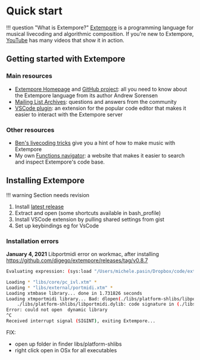 # Quick start

!!! question "What is Extempore?"
    [Extempore](https://extemporelang.github.io/) is a programming language for musical livecoding and algorithmic composition. If you're new to Extempore, [YouTube](https://www.youtube.com/results?search_query=extempore+livecoding) has many videos that show it in action.

## Getting started with Extempore

### Main resources

- [Extempore Homepage](https://extemporelang.github.io/) and [GitHub project](https://github.com/digego/extempore): all you need to know about the Extempore language from its author Andrew Sorensen
- [Mailing List Archives](https://groups.google.com/g/extemporelang): questions and answers from the community
- [VSCode plugin](https://github.com/extemporelang/vscode-extempore): an extension for the popular code editor that makes it easier to interact with the Extempore server

### Other resources

- [Ben's livecoding tricks](https://benswift.me/blog/2021/04/23/a-short-list-of-extempore-livecoding-tricks/) give you a hint of how to make music with Extempore
- My own [Functions navigator](https://extempore.michelepasin.org/): a website that makes it easier to search and inspect Extempore's code base.

## Installing Extempore

!!! warning
    Section needs revision

1. Install [latest release](https://github.com/digego/extempore/releases)
2. Extract and open (some shortcuts available in bash_profile)
3. Install VSCode extension by pulling shared settings from gist
4. Set up keybindings eg for VsCode


### Installation errors


**January 4, 2021** Libportmidi error on workmac, after installing <https://github.com/digego/extempore/releases/tag/v0.8.7> 

```bash
Evaluating expression: (sys:load "/Users/michele.pasin/Dropbox/code/extempore/xtm-hacking/init-extempore/LOAD_ALL.xtm")

Loading * "libs/core/pc_ivl.xtm" *
Loading * "libs/external/portmidi.xtm" *
Loading xtmbase library... done in 1.731826 seconds
Loading xtmportmidi library... Bad: dlopen(./libs/platform-shlibs/libportmidi.dylib, 9): no suitable image found.  Did find:
	./libs/platform-shlibs/libportmidi.dylib: code signature in (./libs/platform-shlibs/libportmidi.dylib) not valid for use in process using Library Validation: library load disallowed by system policy
Error: could not open  dynamic library
^C
Received interrupt signal (SIGINT), exiting Extempore...
```

FIX:  

- open up folder in finder libs/platform-shlibs
- right click open in OSx for all executables  

